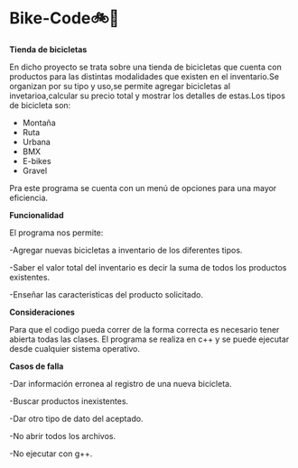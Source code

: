 # Bike-Code🚲🧾


**Tienda de bicicletas**


En dicho proyecto se trata sobre una  tienda de bicicletas que cuenta con  productos para las distintas modalidades que existen en el inventario.Se organizan por su tipo y uso,se permite agregar bicicletas al invetarioa,calcular su precio total y mostrar los detalles de estas.Los tipos de bicicleta son:
- Montaña
- Ruta
- Urbana
- BMX
- E-bikes
- Gravel

Pra este programa se cuenta con un menú de opciones para una mayor eficiencia.

**Funcionalidad**


El programa nos permite:


-Agregar nuevas bicicletas a inventario de los diferentes tipos.

-Saber el valor total del inventario es decir la suma de todos los productos existentes.

-Enseñar las caracteristicas del producto solicitado.


**Consideraciones**


Para que el codigo pueda correr de la forma correcta es necesario tener abierta todas las clases. El programa se realiza en c++ y se puede ejecutar desde cualquier sistema operativo.

**Casos de falla**

-Dar información erronea al registro de una nueva bicicleta.

-Buscar productos inexistentes.

-Dar otro tipo de dato del aceptado.

-No abrir todos los archivos.

-No ejecutar con g++.
